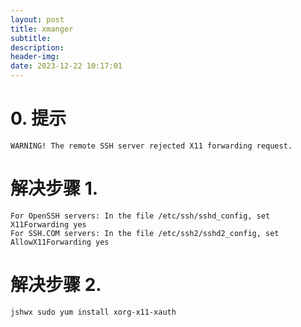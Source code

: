 ```yaml
---
layout: post
title: xmanger
subtitle: 
description: 
header-img: 
date: 2023-12-22 10:17:01
---
```

# 0. 提示
```
WARNING! The remote SSH server rejected X11 forwarding request. 
```
# 解决步骤 1.
```
For OpenSSH servers: In the file /etc/ssh/sshd_config, set
X11Forwarding yes
For SSH.COM servers: In the file /etc/ssh2/sshd2_config, set
AllowX11Forwarding yes
```
# 解决步骤 2.
```
jshwx sudo yum install xorg-x11-xauth
```

